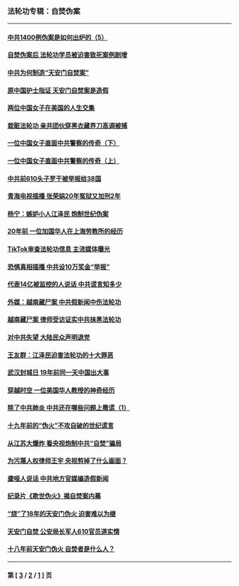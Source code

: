 ### 法轮功专辑：自焚伪案
---
#### [中共1400例伪案是如何出炉的（5）](../../pages/nf5562/n13226831.md?09200430) 
#### [自焚伪案后 法轮功学员被迫害致死案例剧增](../../pages/nf5562/n13190600.md?09200430) 
#### [中共为何制造“天安门自焚案”](../../pages/nf5562/n13183270.md?09200430) 
#### [原中国护士指证 天安门自焚案是造假](../../pages/nf5562/n13172289.md?09200430) 
#### [两位中国女子在美国的人生交集](../../pages/nf5562/n13156138.md?09200430) 
#### [栽赃法轮功 亲共团伙穿黑衣藏界刀高调被捕](../../pages/nf5562/n13073780.md?09200430) 
#### [一位中国女子直面中共警察的传奇（下）](../../pages/nf5562/n12989706.md?09200430) 
#### [一位中国女子直面中共警察的传奇（上）](../../pages/nf5562/n12985072.md?09200430) 
#### [中共前610头子罗干被举报给38国](../../pages/nf5562/n12975419.md?09200430) 
#### [青海电视插播 张荣娟20年冤狱又加刑2年](../../pages/nf5562/n12738166.md?09200430) 
#### [杨宁：嫉妒小人江泽民 炮制世纪伪案](../../pages/nf5562/n12724108.md?09200430) 
#### [20年前 一位加国华人在上海劳教所的经历](../../pages/nf5562/n12707932.md?09200430) 
#### [TikTok审查法轮功信息 主流媒体曝光](../../pages/nf5562/n12362336.md?09200430) 
#### [恐惧真相插播 中共设10万奖金“举报”](../../pages/nf5562/n12306396.md?09200430) 
#### [代表14亿被监控的人说话 中共谎言知多少](../../pages/nf5562/n12297484.md?09200430) 
#### [外媒：越南藏尸案 中共假新闻中伤法轮功](../../pages/nf5562/n12264411.md?09200430) 
#### [越南藏尸案 律师受访证实中共抹黑法轮功](../../pages/nf5562/n12261878.md?09200430) 
#### [对中共失望 大陆民众声明退党](../../pages/nf5562/n12187315.md?09200430) 
#### [王友群：江泽民迫害法轮功的十大罪恶](../../pages/nf5562/n12169074.md?09200430) 
#### [武汉封城日 19年前同一天中国出大事](../../pages/nf5562/n12150901.md?09200430) 
#### [穿越时空  一位美国华人教授的神奇经历](../../pages/nf5562/n12097460.md?09200430) 
#### [除了中共肺炎 中共还在哪些问题上撒谎（1）](../../pages/nf5562/n11955770.md?09200430) 
#### [十九年前的“伪火”不攻自破的世纪谎言](../../pages/nf5562/n11813238.md?09200430) 
#### [从江苏大爆炸 看央视炮制中共“自焚”骗局](../../pages/nf5562/n11140275.md?09200430) 
#### [为污蔑人权律师王宇 央视剪掉了什么画面？](../../pages/nf5562/n11130142.md?09200430) 
#### [聋哑人说话 中共地方官媒编造假新闻](../../pages/nf5562/n11006067.md?09200430) 
#### [纪录片《欺世伪火》揭自焚案内幕](../../pages/nf5562/n11002664.md?09200430) 
#### [“烧”了18年的天安门伪火 迫害难以为继](../../pages/nf5562/n10996660.md?09200430) 
#### [天安门自焚 公安局长军人610官员道实情](../../pages/nf5562/n10997098.md?09200430) 
#### [十八年前天安门伪火 自焚者是什么人？](../../pages/nf5562/n10996556.md?09200430) 

---
#### 第 [ [3](./3.md?09200430) / [2](./2.md?09200430) / [1](./1.md?09200430) ] 页
